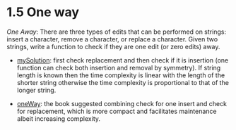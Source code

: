 # 1.5 One way

*One Away*: There are three types of edits that can be performed on strings: insert a character, remove a character, or replace a character. Given two strings, write a function to check if they are one edit (or zero edits) away.

- [mySolution](./oneWay/mySolution.cpp): first check replacement and then check if it is insertion (one function can check both insertion and removal by symmetry). If string length is known then the time complexity is linear with the length of the shorter string otherwise the time complexity is proportional to that of the longer string.

- [oneWay](./oneWay/oneWay.cpp): the book suggested combining check for one insert and check for replacement, which is more compact and facilitates maintenance albeit increasing complexity.
